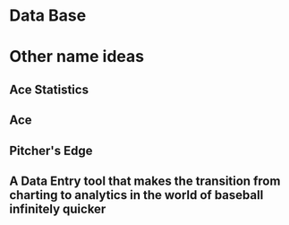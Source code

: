 # Data Base
# Other name ideas 
## Ace Statistics
## Ace
## Pitcher's Edge

## A Data Entry tool that makes the transition from charting to analytics in the world of baseball infinitely quicker
